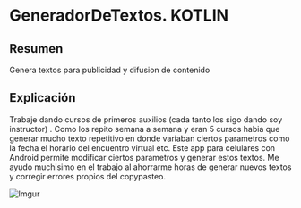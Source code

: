 # GeneradorDeTextos. KOTLIN

## Resumen 
Genera textos para publicidad y difusion de contenido

## Explicación
Trabaje dando cursos de primeros auxilios (cada tanto los sigo dando soy instructor) . Como los repito semana a semana y eran 5 cursos habia que generar mucho texto repetitivo en donde variaban ciertos parametros como la fecha el horario del encuentro virtual etc. Este app para celulares con Android permite modificar ciertos parametros y generar estos textos. Me ayudo muchisimo en el trabajo al ahorrarme horas de generar nuevos textos y corregir errores propios del copypasteo.

![Imgur](https://i.imgur.com/kaiahjF.png)

